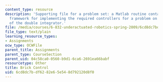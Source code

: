 ```yaml
---
content_type: resource
description: 'Supporting file for a problem set: a Matlab routine containing the basic
  framework for implementing the required controllers for a problem on optimal control
  of the double integrator.'
file: /media/courses/6-832-underactuated-robotics-spring-2009/6cd8dc7bdf6282e65e548d792120d8f0_brick_control.m
file_type: text/plain
learning_resource_types:
- Assignments
ocw_type: OCWFile
parent_title: Assignments
parent_type: CourseSection
parent_uid: 04c58ca0-0560-b9d1-6ca6-2691ea66babf
resourcetype: Other
title: Brick Control
uid: 6cd8dc7b-df62-82e6-5e54-8d792120d8f0
---
```

